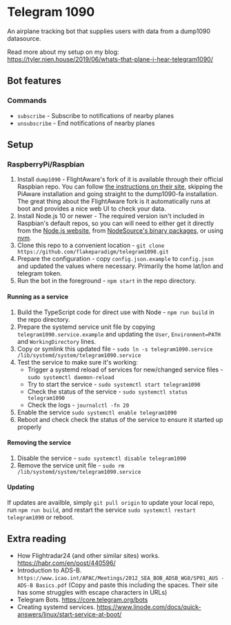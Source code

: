 # Telegram 1090
An airplane tracking bot that supplies users with data from a dump1090 datasource.

Read more about my setup on my blog: https://tyler.nien.house/2019/06/whats-that-plane-i-hear-telegram1090/

## Bot features
### Commands
- `subscribe` - Subscribe to notifications of nearby planes
- `unsubscribe` - End notifications of nearby planes

## Setup
### RaspberryPi/Raspbian
1. Install `dump1090` - FlightAware's fork of it is available through their official Raspbian repo. You can follow [the instructions on their site](https://flightaware.com/adsb/piaware/install), skipping the PiAware installation and going straight to the dump1090-fa installation. The great thing about the FlightAware fork is it automatically runs at boot and provides a nice web UI to check your data.
1. Install Node.js 10 or newer - The required version isn't included in Raspbian's default repos, so you can will need to either get it directly from the [Node.js website](https://nodejs.org/en/), from [NodeSource's binary packages](https://github.com/nodesource/distributions), or using [nvm](https://github.com/nvm-sh/nvm).
1. Clone this repo to a convenient location - `git clone https://github.com/flakeparadigm/telegram1090.git`
1. Prepare the configuration - copy `config.json.example` to `config.json` and updated the values where necessary. Primarily the home lat/lon and telegram token.
1. Run the bot in the foreground - `npm start` in the repo directory.

#### Running as a service
1. Build the TypeScript code for direct use with Node - `npm run build` in the repo directory.
1. Prepare the systemd service unit file by copying `telegram1090.service.example` and updating the `User`, `Environment=PATH` and `WorkingDirectory` lines.
1. Copy or symlink this updated file - `sudo ln -s telegram1090.service /lib/systemd/system/telegram1090.service`
1. Test the service to make sure it's working:
    - Trigger a systemd reload of services for new/changed service files - `sudo systemctl daemon-reload`
    - Try to start the service - `sudo systemctl start telegram1090`
    - Check the status of the service - `sudo systemctl status telegram1090`
    - Check the logs - `journalctl -fn 20`
1. Enable the service `sudo systemctl enable telegram1090`
1. Reboot and check check the status of the service to ensure it started up properly

#### Removing the service
1. Disable the service - `sudo systemctl disable telegram1090`
1. Remove the service unit file - `sudo rm /lib/systemd/system/telegram1090.service`

#### Updating
If updates are availble, simply `git pull origin` to update your local repo, run `npm run build`, and restart the service `sudo systemctl restart telegram1090` or reboot.

## Extra reading
- How Flightradar24 (and other similar sites) works. https://habr.com/en/post/440596/
- Introduction to ADS-B. `https://www.icao.int/APAC/Meetings/2012_SEA_BOB_ADSB_WG8/SP01_AUS - ADS-B Basics.pdf` (Copy and paste this including the spaces. Their site has some struggles with escape characters in URLs)
- Telegram Bots. https://core.telegram.org/bots
- Creating systemd services. https://www.linode.com/docs/quick-answers/linux/start-service-at-boot/

